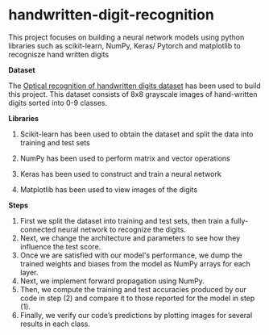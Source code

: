 


# handwritten-digit-recognition
This project focuses on building a neural network models using 
python libraries such as scikit-learn, NumPy, 
Keras/ Pytorch and matplotlib to recognisze hand written digits

**Dataset**

The [Optical recognition of handwritten digits dataset](https://scikit-learn.org/stable/datasets/toy_dataset.html#digits-dataset) 
has been used to build this project. This dataset consists of 8x8 grayscale images of hand-written digits sorted into 0-9 
classes. 

**Libraries**

1. Scikit-learn has been used to obtain
the dataset and split the data into training and test sets

2. NumPy has been used to perform matrix and vector operations

3. Keras has been used to construct and train a neural network

4. Matplotlib has been used to view images of the digits

**Steps**

1. First we split the dataset into training and test sets, then train a fully-connected neural network to recognize the digits.
2. Next, we change the architecture and parameters to see how they influence the test score.
3. Once we are satisfied with our model's performance, we dump the trained weights and biases from the model as NumPy arrays for each layer. 
4. Next, we implement forward propagation using NumPy.
5. Then, we compute the training and test accuracies produced by our code in step (2) and compare it to those reported for the model in step (1).
6. Finally, we verify our code’s predictions by plotting images for several results in each class.
